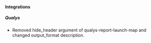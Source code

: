 
#### Integrations
##### Qualys
- Removed hide_header argument of qualys-report-launch-map and changed output_format description.
